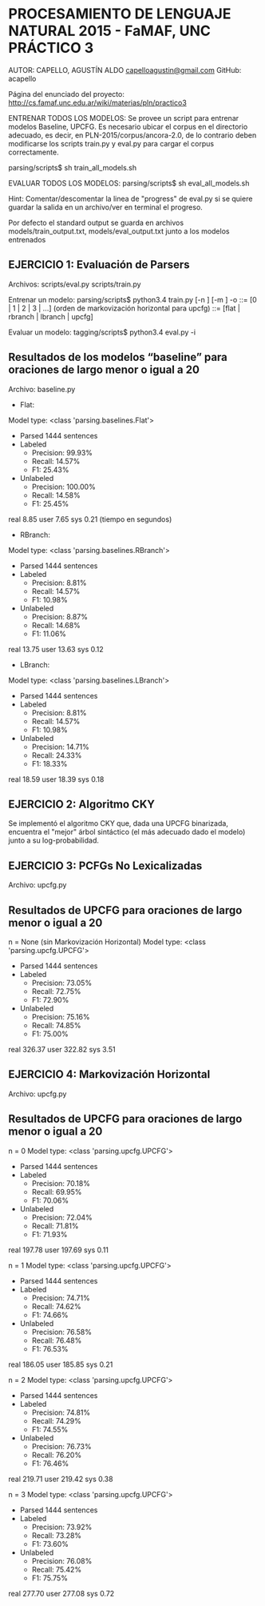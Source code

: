 PROCESAMIENTO DE LENGUAJE NATURAL 2015 - FaMAF, UNC
PRÁCTICO 3
====================================================


AUTOR:
CAPELLO, AGUSTÍN ALDO
capelloagustin@gmail.com
GitHub: acapello

Página del enunciado del proyecto:
http://cs.famaf.unc.edu.ar/wiki/materias/pln/practico3


ENTRENAR TODOS LOS MODELOS:
Se provee un script para entrenar modelos Baseline, UPCFG.
Es necesario ubicar el corpus en el directorio adecuado, es decir, en
PLN-2015/corpus/ancora-2.0, de lo contrario deben modificarse los scripts
train.py y eval.py para cargar el corpus correctamente.

parsing/scripts$ sh train_all_models.sh

EVALUAR TODOS LOS MODELOS:
parsing/scripts$ sh eval_all_models.sh

Hint: Comentar/descomentar la linea de "progress" de eval.py si se quiere
guardar la salida en un archivo/ver en terminal el progreso.

Por defecto el standard output se guarda en archivos models/train_output.txt,
models/eval_output.txt junto a los modelos entrenados


EJERCICIO 1: Evaluación de Parsers
------------------------------------------------
Archivos: scripts/eval.py scripts/train.py

Entrenar un modelo:
parsing/scripts$ python3.4 train.py [-n <n>] [-m <model>] -o <file>
<n> ::= [0 | 1 | 2 | 3 | ...]   (orden de markovización horizontal para upcfg)
<model> ::= [flat | rbranch | lbranch | upcfg]

Evaluar un modelo:
tagging/scripts$ python3.4 eval.py -i <file>


Resultados de los modelos “baseline” para oraciones de largo menor o igual a 20
-------------------------------------------------------------------------------
Archivo: baseline.py

- Flat:

Model type: <class 'parsing.baselines.Flat'>

* Parsed 1444 sentences
* Labeled
  * Precision: 99.93%
  * Recall: 14.57%
  * F1: 25.43%
* Unlabeled
  * Precision: 100.00%
  * Recall: 14.58%
  * F1: 25.45%

real 8.85
user 7.65
sys 0.21
(tiempo en segundos)

- RBranch:

Model type: <class 'parsing.baselines.RBranch'>

* Parsed 1444 sentences
* Labeled
  * Precision: 8.81%
  * Recall: 14.57%
  * F1: 10.98%
* Unlabeled
  * Precision: 8.87%
  * Recall: 14.68%
  * F1: 11.06%

real 13.75
user 13.63
sys 0.12

- LBranch:

Model type: <class 'parsing.baselines.LBranch'>

* Parsed 1444 sentences
* Labeled
  * Precision: 8.81%
  * Recall: 14.57%
  * F1: 10.98%
* Unlabeled
  * Precision: 14.71%
  * Recall: 24.33%
  * F1: 18.33%

real 18.59
user 18.39
sys 0.18


EJERCICIO 2: Algoritmo CKY
-----------------------------
Se implementó el algoritmo CKY que, dada una UPCFG binarizada, encuentra el
"mejor" árbol sintáctico (el más adecuado dado el modelo) junto a su
log-probabilidad.


EJERCICIO 3: PCFGs No Lexicalizadas
-------------------------------------
Archivo: upcfg.py


Resultados de UPCFG para oraciones de largo menor o igual a 20
----------------------------------------------------------------


n = None (sin Markovización Horizontal)
Model type: <class 'parsing.upcfg.UPCFG'>

* Parsed 1444 sentences
* Labeled
  * Precision: 73.05%
  * Recall: 72.75%
  * F1: 72.90%
* Unlabeled
  * Precision: 75.16%
  * Recall: 74.85%
  * F1: 75.00%

real 326.37
user 322.82
sys 3.51


EJERCICIO 4: Markovización Horizontal
--------------------------------------
Archivo: upcfg.py


Resultados de UPCFG para oraciones de largo menor o igual a 20
----------------------------------------------------------------

n = 0
Model type: <class 'parsing.upcfg.UPCFG'>

* Parsed 1444 sentences
* Labeled
  * Precision: 70.18%
  * Recall: 69.95%
  * F1: 70.06%
* Unlabeled
  * Precision: 72.04%
  * Recall: 71.81%
  * F1: 71.93%

real 197.78
user 197.69
sys 0.11


n = 1
Model type: <class 'parsing.upcfg.UPCFG'>

* Parsed 1444 sentences
* Labeled
  * Precision: 74.71%
  * Recall: 74.62%
  * F1: 74.66%
* Unlabeled
  * Precision: 76.58%
  * Recall: 76.48%
  * F1: 76.53%

real 186.05
user 185.85
sys 0.21


n = 2
Model type: <class 'parsing.upcfg.UPCFG'>

* Parsed 1444 sentences
* Labeled
  * Precision: 74.81%
  * Recall: 74.29%
  * F1: 74.55%
* Unlabeled
  * Precision: 76.73%
  * Recall: 76.20%
  * F1: 76.46%

real 219.71
user 219.42
sys 0.38


n = 3
Model type: <class 'parsing.upcfg.UPCFG'>

* Parsed 1444 sentences
* Labeled
  * Precision: 73.92%
  * Recall: 73.28%
  * F1: 73.60%
* Unlabeled
  * Precision: 76.08%
  * Recall: 75.42%
  * F1: 75.75%

real 277.70
user 277.08
sys 0.72

